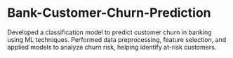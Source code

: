 # Bank-Customer-Churn-Prediction
Developed a classification model to predict customer churn in banking using ML techniques. Performed data preprocessing, feature selection, and applied models to analyze churn risk, helping identify at-risk customers.
